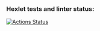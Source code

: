 ### Hexlet tests and linter status:
[![Actions Status](https://github.com/LegacyDre/frontend-project-lvl1/workflows/hexlet-check/badge.svg)](https://github.com/LegacyDre/frontend-project-lvl1/actions)